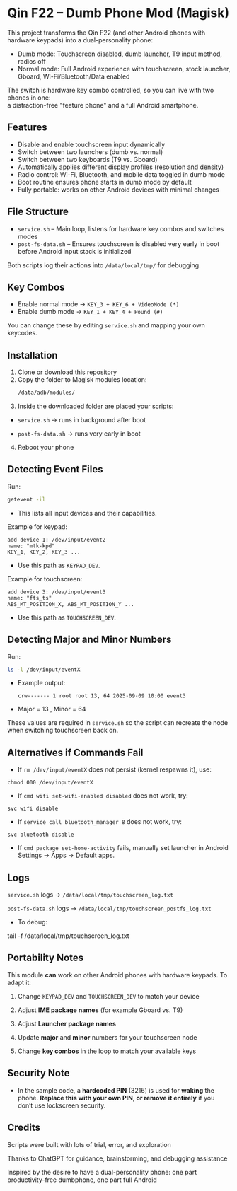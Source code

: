 # Qin F22 – Dumb Phone Mod (Magisk)

This project transforms the Qin F22 (and other Android phones with hardware keypads) into a dual-personality phone:  
- Dumb mode: Touchscreen disabled, dumb launcher, T9 input method, radios off  
- Normal mode: Full Android experience with touchscreen, stock launcher, Gboard, Wi-Fi/Bluetooth/Data enabled  

The switch is hardware key combo controlled, so you can live with two phones in one:  
a distraction-free "feature phone" and a full Android smartphone.  

## Features

- Disable and enable touchscreen input dynamically  
- Switch between two launchers (dumb vs. normal)  
- Switch between two keyboards (T9 vs. Gboard)  
- Automatically applies different display profiles (resolution and density)  
- Radio control: Wi-Fi, Bluetooth, and mobile data toggled in dumb mode  
- Boot routine ensures phone starts in dumb mode by default  
- Fully portable: works on other Android devices with minimal changes  

## File Structure

- `service.sh` – Main loop, listens for hardware key combos and switches modes  
- `post-fs-data.sh` – Ensures touchscreen is disabled very early in boot before Android input stack is initialized  

Both scripts log their actions into `/data/local/tmp/` for debugging.  

## Key Combos

- Enable normal mode → `KEY_3 + KEY_6 + VideoMode (*)`  
- Enable dumb mode → `KEY_1 + KEY_4 + Pound (#)`  

You can change these by editing `service.sh` and mapping your own keycodes.  

## Installation

1. Clone or download this repository  
2. Copy the folder to Magisk modules location:  
   ```bash
   /data/adb/modules/
3. Inside the downloaded folder are placed your scripts:

- `service.sh` → runs in background after boot

- `post-fs-data.sh` → runs very early in boot

4. Reboot your phone

## Detecting Event Files

Run:
  ```bash
  getevent -il
  ```
- This lists all input devices and their capabilities.

Example for keypad:
  ```nocode
  add device 1: /dev/input/event2
  name: "mtk-kpd"
  KEY_1, KEY_2, KEY_3 ...
  ```
- Use this path as `KEYPAD_DEV`.

Example for touchscreen:
  ```nocode
  add device 3: /dev/input/event3
  name: "fts_ts"
  ABS_MT_POSITION_X, ABS_MT_POSITION_Y ...
  ```
- Use this path as `TOUCHSCREEN_DEV`.

## Detecting Major and Minor Numbers

Run:
  ```bash
  ls -l /dev/input/eventX
  ```
- Example output:
  ```nocode
  crw------- 1 root root 13, 64 2025-09-09 10:00 event3
  ```
- Major = 13 , Minor = 64

These values are required in `service.sh` so the script can recreate the node when switching touchscreen back on.

## Alternatives if Commands Fail

 - If `rm /dev/input/eventX` does not persist (kernel respawns it), use:

`chmod 000 /dev/input/eventX`


 - If `cmd wifi set-wifi-enabled disabled` does not work, try:

`svc wifi disable`


 - If `service call bluetooth_manager 8` does not work, try:

`svc bluetooth disable`


 - If `cmd package set-home-activity` fails, manually set launcher in Android Settings → Apps → Default apps.

## Logs

`service.sh` logs → `/data/local/tmp/touchscreen_log.txt`

`post-fs-data.sh` logs → `/data/local/tmp/touchscreen_postfs_log.txt`

- To debug:

 tail -f /data/local/tmp/touchscreen_log.txt

## Portability Notes

This module **can** work on other Android phones with hardware keypads. To adapt it:

1. Change `KEYPAD_DEV` and `TOUCHSCREEN_DEV` to match your device

2. Adjust **IME package names** (for example Gboard vs. T9)

3. Adjust **Launcher package names**

4. Update **major** and **minor** numbers for your touchscreen node

5. Change **key combos** in the loop to match your available keys

## Security Note

 - In the sample code, a **hardcoded PIN** (3216) is used for **waking** the phone.
**Replace this with your own PIN, or remove it entirely** if you don’t use lockscreen security.

## Credits

 Scripts were built with lots of trial, error, and exploration

 Thanks to ChatGPT for guidance, brainstorming, and debugging assistance

 Inspired by the desire to have a dual-personality phone: one part productivity-free dumbphone, one part full Android

